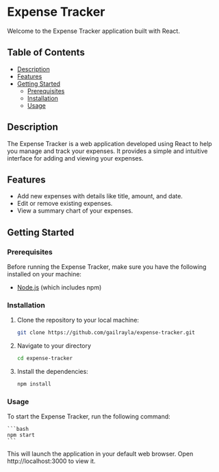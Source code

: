 # Expense Tracker

Welcome to the Expense Tracker application built with React.

## Table of Contents

- [Description](#description)
- [Features](#features)
- [Getting Started](#getting-started)
  - [Prerequisites](#prerequisites)
  - [Installation](#installation)
  - [Usage](#usage)

## Description

The Expense Tracker is a web application developed using React to help you manage and track your expenses. It provides a simple and intuitive interface for adding and viewing your expenses.

## Features

- Add new expenses with details like title, amount, and date.
- Edit or remove existing expenses.
- View a summary chart of your expenses.

## Getting Started

### Prerequisites

Before running the Expense Tracker, make sure you have the following installed on your machine:

- [Node.js](https://nodejs.org/) (which includes npm)

### Installation

1. Clone the repository to your local machine:

    ```bash
    git clone https://github.com/gailrayla/expense-tracker.git
    ```

2. Navigate to your directory

    ```bash
    cd expense-tracker
    ```

3. Install the dependencies:

    ```bash
    npm install
    ```

### Usage

To start the Expense Tracker, run the following command:

    ```bash
    npm start
    ```

This will launch the application in your default web browser. Open http://localhost:3000 to view it.


  

